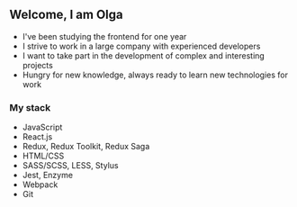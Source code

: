 ## Welcome, I am Olga

* I've been studying the frontend for one year
* I strive to work in a large company with experienced developers
* I want to take part in the development of complex and interesting projects
* Hungry for new knowledge, always ready to learn new technologies for work

### My stack
* JavaScript
* React.js
* Redux, Redux Toolkit, Redux Saga
* HTML/CSS
* SASS/SCSS, LESS, Stylus
* Jest, Enzyme
* Webpack
* Git
